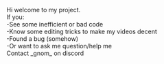 Hi welcome to my project.<br>
If you:<br>
-See some inefficient or bad code<br>
-Know some editing tricks to make my videos decent<br>
-Found a bug (somehow)<br>
-Or want to ask me question/help me<br>
Contact \_gnom\_ on discord

